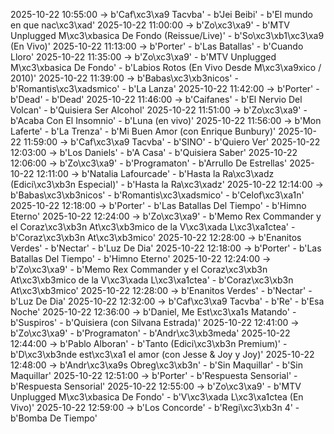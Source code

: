 2025-10-22 10:55:00 -> b'Caf\xc3\xa9 Tacvba' - b'Jei Beibi' - b'El mundo en que nac\xc3\xad'
2025-10-22 11:00:00 -> b'Zo\xc3\xa9' - b'MTV Unplugged M\xc3\xbasica De Fondo (Reissue/Live)' - b'So\xc3\xb1\xc3\xa9 (En Vivo)'
2025-10-22 11:13:00 -> b'Porter' - b'Las Batallas' - b'Cuando Lloro'
2025-10-22 11:35:00 -> b'Zo\xc3\xa9' - b'MTV Unplugged M\xc3\xbasica De Fondo' - b'Labios Rotos (En Vivo Desde M\xc3\xa9xico / 2010)'
2025-10-22 11:39:00 -> b'Babas\xc3\xb3nicos' - b'Romantis\xc3\xadsmico' - b'La Lanza'
2025-10-22 11:42:00 -> b'Porter' - b'Dead' - b'Dead'
2025-10-22 11:46:00 -> b'Caifanes' - b'El Nervio Del Volcan' - b'Quisiera Ser Alcohol'
2025-10-22 11:51:00 -> b'Zo\xc3\xa9' - b'Acaba Con El Insomnio' - b'Luna (en vivo)'
2025-10-22 11:56:00 -> b'Mon Laferte' - b'La Trenza' - b'Mi Buen Amor (con Enrique Bunbury)'
2025-10-22 11:59:00 -> b'Caf\xc3\xa9 Tacvba' - b'SINO' - b'Quiero Ver'
2025-10-22 12:03:00 -> b'Los Daniels' - b'A Casa' - b'Quisiera Saber'
2025-10-22 12:06:00 -> b'Zo\xc3\xa9' - b'Programaton' - b'Arrullo De Estrellas'
2025-10-22 12:11:00 -> b'Natalia Lafourcade' - b'Hasta la Ra\xc3\xadz (Edici\xc3\xb3n Especial)' - b'Hasta la Ra\xc3\xadz'
2025-10-22 12:14:00 -> b'Babas\xc3\xb3nicos' - b'Romantis\xc3\xadsmico' - b'Celof\xc3\xa1n'
2025-10-22 12:18:00 -> b'Porter' - b'Las Batallas Del Tiempo' - b'Himno Eterno'
2025-10-22 12:24:00 -> b'Zo\xc3\xa9' - b'Memo Rex Commander y el Coraz\xc3\xb3n At\xc3\xb3mico de la V\xc3\xada L\xc3\xa1ctea' - b'Coraz\xc3\xb3n At\xc3\xb3mico'
2025-10-22 12:28:00 -> b'Enanitos Verdes' - b'Nectar' - b'Luz De Dia'
2025-10-22 12:18:00 -> b'Porter' - b'Las Batallas Del Tiempo' - b'Himno Eterno'
2025-10-22 12:24:00 -> b'Zo\xc3\xa9' - b'Memo Rex Commander y el Coraz\xc3\xb3n At\xc3\xb3mico de la V\xc3\xada L\xc3\xa1ctea' - b'Coraz\xc3\xb3n At\xc3\xb3mico'
2025-10-22 12:28:00 -> b'Enanitos Verdes' - b'Nectar' - b'Luz De Dia'
2025-10-22 12:32:00 -> b'Caf\xc3\xa9 Tacvba' - b'Re' - b'Esa Noche'
2025-10-22 12:36:00 -> b'Daniel, Me Est\xc3\xa1s Matando' - b'Suspiros' - b'Quisiera (con Silvana Estrada)'
2025-10-22 12:41:00 -> b'Zo\xc3\xa9' - b'Programaton' - b'Andr\xc3\xb3meda'
2025-10-22 12:44:00 -> b'Pablo Alboran' - b'Tanto (Edici\xc3\xb3n Premium)' - b'D\xc3\xb3nde est\xc3\xa1 el amor (con Jesse & Joy y Joy)'
2025-10-22 12:48:00 -> b'Andr\xc3\xa9s Obreg\xc3\xb3n' - b'Sin Maquillar' - b'Sin Maquillar'
2025-10-22 12:51:00 -> b'Porter' - b'Respuesta Sensorial' - b'Respuesta Sensorial'
2025-10-22 12:55:00 -> b'Zo\xc3\xa9' - b'MTV Unplugged M\xc3\xbasica De Fondo' - b'V\xc3\xada L\xc3\xa1ctea (En Vivo)'
2025-10-22 12:59:00 -> b'Los Concorde' - b'Regi\xc3\xb3n 4' - b'Bomba De Tiempo'

